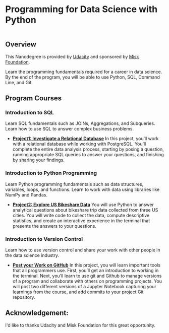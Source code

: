 # Programming for Data Science with Python
![]()
## Overview
This Nanodegree is provided by [Udacity](https://www.udacity.com/course/programming-for-data-science-nanodegree--nd104) and sponsored by [Misk Foundation](https://hub.misk.org.sa/ar/programs/categories/root/skills/).

Learn the programming fundamentals required for a career in data science. By the end of the program, you will be able to use Python, SQL, Command Line, and Git.

## Program Courses
### Introduction to SQL
Learn SQL fundamentals such as JOINs, Aggregations, and Subqueries. Learn how to use SQL to answer complex business problems.
* [**Project1: Investigate a Relational Database**](https://github.com/TMQ5/Programming-for-Data-Science-with-Python/tree/main/Investigate%20a%20Relational%20Database%20Project)
In this project, you’ll work with a relational database while working with PostgreSQL. You’ll complete the entire data analysis process, starting by posing a question, running appropriate SQL queries to answer your questions, and finishing by sharing your findings.


### Introduction to Python Programming
Learn Python programming fundamentals such as data structures, variables, loops, and functions. Learn to work with data using libraries like NumPy and Pandas.
* [**Project2: Explore US Bikeshare Data**](https://github.com/TMQ5/Programming-for-Data-Science-with-Python/tree/main/Explore%20US%20Bikeshare%20Data%20Project)
You will use Python to answer analytical questions about bikeshare trip data collected from three US cities. You will write code to collect the data, compute descriptive statistics, and create an interactive experience in the terminal that presents the answers to your questions.


### Introduction to Version Control
Learn how to use version control and share your work with other people in the data science industry.
* [**Post your Work on GitHub**](https://github.com/TMQ5/Programming-for-Data-Science-with-Python/tree/main/Post%20your%20Work%20on%20GitHub)
In this project, you will learn important tools that all programmers use. First, you’ll get an introduction to working in the terminal. Next, you’ll learn to use git and Github to manage versions of a program and collaborate with others on programming projects. You will post two different versions of a Jupyter Notebook capturing your learnings from the course, and add commits to your project Git repository.


## Acknowledgement:
I'd like to thanks Udacity and Misk Foundation for this great opportunity.
